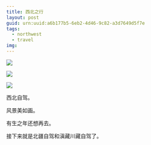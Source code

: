 ```yaml
---
title: 西北之行
layout: post
guid: urn:uuid:a6b177b5-6eb2-4d46-9c82-a3d7649d5f7e
tags:
  - northwest
  - travel
img: 
---
```



![](http://odvzs788r.bkt.clouddn.com/fangchao.me/2017112602.JPG)

![](http://odvzs788r.bkt.clouddn.com/fangchao.me/2017112601.JPG)

![](http://odvzs788r.bkt.clouddn.com/fangchao.me/2017112603.JPG)

西北自驾。

风景美如画。

有生之年还想再去。

接下来就是北疆自驾和滇藏川藏自驾了。



